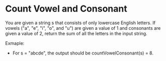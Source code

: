 # Count Vowel and Consonant

You are given a string s that consists of only lowercase English letters. If vowels ("a", "e", "i", "o", and "u") are given a value of 1 and consonants are given a value of 2, return the sum of all the letters in the input string.

Exmaple:
- For s = "abcde", the output should be countVowelConsonant(s) = 8.